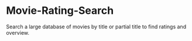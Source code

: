 # Movie-Rating-Search
Search a large database of movies by title or partial title to find ratings and overview.
